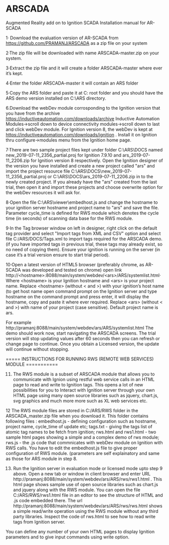 # ARSCADA
Augmented Reality add on to Ignition SCADA
Installation manual for AR-SCADA

1· Download the evaluation version of AR-SCADA from https://github.com/PRAMANJ/ARSCADA as a zip file on your system

2·The zip file will be downloaded with name ARSCADA-master.zip on your system.

3·Extract the zip file and it will create a folder ARSCADA-master where ever it’s kept.

4·Enter the folder ARSCADA-master it will contain an ARS folder

5·Copy the ARS folder and paste it at C: root folder and you should have the ARS demo version installed on C:\ARS directory.

6.Download the webDev module corrosponding to the Ignition version that you have from the archive https://inductiveautomation.com/downloads/archive Inductive Automation Modules->scroll down to device connectivity modules->scroll down to last and click webDev module. For Ignition version 8, the webDev is kept at  https://inductiveautomation.com/downloads/ignition . Install it on Ignition thru configure->modules menu from the Ignition home page.

7·There are two sample project files kept under folder C:\ARS\DOCS named new_2019-07-11_2356_partial.proj for Ignition 7.9.10 and ars_2019-07-11_2206.zip for Ignition version 8 respectively. Open the Ignition designer of the version you have installed and create a new project called "ars" and import the project resource file C:\ARS\DOCS\new_2019-07-11_2356_partial.proj or C:\ARS\DOCS\ars_2019-07-11_2206.zip in to the newly created project. If you already have the "ars" created from the last trial, then open it and import these projects and choose overwrite option for the webDev resources it will ask for.

8·Open the file C:\ARS\viewer\embedhost.js and change the hostname to your ignition server hostname and project name to "ars" and save the file. Parameter cycle_time is defined for RWS module which denotes the cycle time (in seconds) of scanning data base for the RWS module.

9·In the Tag browser window on left in designer, right click on the default tag provider and select "Import tags from XML and CSV" option and select file C:/ARS/DOCS/Tags.xml to import tags required for the ARSCADA demo. (if you have imported tags in previous trial, these tags may already exist, so no need of copying them). Ensure your ignition is running on the server (in case it’s a trial version ensure to start trial period).

10·Open a latest version of HTML5 browser (preferably chrome, as AR-SCADA was developed and tested on chrome)  open link
http://\<hostname\>:8088/main/system/webdev/\<ars\>/ARS/systemlist.html· Where \<hostname\> is your Ignition hostname and \<ars\> is your project name.  Replace \<hostname\> (without \< and \>) with your ignition’s host name (to get host name open command prompt on the Ignition server and type hostname on the command prompt and press enter, it will display the hostname, copy and paste it where ever required.  Replace \<ars\> (without \< and \>) with name of your project (case sensitive). Default project name is ars.

For example http://pramanj:8088/main/system/webdev/ars/ARS/systemlist.html
The demo should work now, start navigating the ARSCADA screens. The trial version will stop updating values after 60 seconds then you can refresh or change page to continue. Once you obtain a Licensed version, the update will continue without stopping.

===== INSTRUCTIONS FOR RUNNING RWS (REMOTE WEB SERVICES) MODULE ===========

11. The RWS module is a subset of ARSCADA module that allows you to communicate with Ignion using restful web service calls in an HTML page to read and write to Ignition tags. This opens a lot of new possibilities for you to Interact with Ignition server through your own HTML page using many open source libraries such as jquery, chart.js, svg graphics and much more more such as XL web services etc.

12 The RWS module files are stored in C:/ARS/RWS folder in the ARSCADA_master.zip file when you download it. This folder contains following files : embedhost.js - defining configuration such as hostname, project name, cycle_time of update etc; tags.txt - giving the tags list of atomic tag names to be fetch from ignition; rws.html and rws1.html - two sample html pages showing a simple and a complex demo of rws module; rws.js - the .js code that commnicates with webDev module on Ignition with RWS calls. You have to edit the embedhost.js file to give proper configuration of RWS module. (parameters are self explainatory and same as those for ARS module in step 8.

13. Run the Ignition server in evaluation mode or licensed mode upto step 9 above. Open a new tab or window in client browser and enter URL http://pramanj:8088/main/system/webdev/ars/ARS/rws/rws1.html . This html page shows sample use of open source libraries such as chart.js and jquery along with the RWS module. You can open the file C:/ARS/RWS/rws1.html file in an editor to see the structure of HTML and .js code embedded there. The url http://pramanj:8088/main/system/webdev/ars/ARS/rws/rws.html shows a simple read/write operation using the RWS module without any third party libraries. Inspect the code of rws.html to see how to read write tags from Ignition server.

You can define any number of your own HTML pages to display Ignition parameters and to give input commands using write option.
